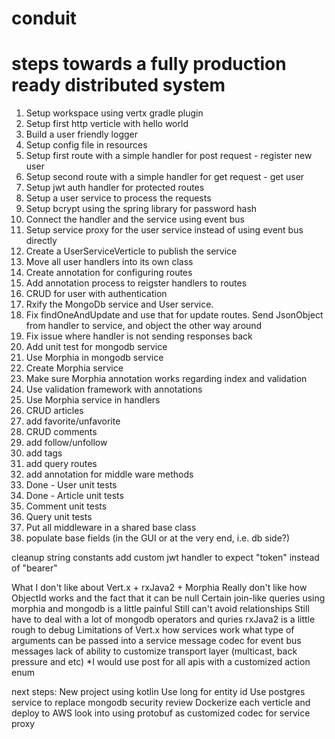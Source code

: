 # conduit

# steps towards a fully production ready distributed system

1. Setup workspace using vertx gradle plugin
2. Setup first http verticle with hello world
3. Build a user friendly logger
4. Setup config file in resources
5. Setup first route with a simple handler for post request - register new user
6. Setup second route with a simple handler for get request - get user
7. Setup jwt auth handler for protected routes
8. Setup a user service to process the requests
9. Setup bcrypt using the spring library for password hash
10. Connect the handler and the service using event bus
11. Setup service proxy for the user service instead of using event bus directly
12. Create a UserServiceVerticle to publish the service
13. Move all user handlers into its own class
14. Create annotation for configuring routes
15. Add annotation process to reigster handlers to routes
16. CRUD for user with authentication
17. Rxify the MongoDb service and User service.
18. Fix findOneAndUpdate and use that for update routes. Send JsonObject from handler to service, and object the other way around
19. Fix issue where handler is not sending responses back 
20. Add unit test for mongodb service
21. Use Morphia in mongodb service
22. Create Morphia service
23. Make sure Morphia annotation works regarding index and validation
24. Use validation framework with annotations
25. Use Morphia service in handlers
26. CRUD articles
27. add favorite/unfavorite
28. CRUD comments
29. add follow/unfollow
30. add tags
31. add query routes
32. add annotation for middle ware methods
33. Done - User unit tests
34. Done - Article unit tests
35. Comment unit tests
36. Query unit tests
37. Put all middleware in a shared base class
38. populate base fields (in the GUI or at the very end, i.e. db side?)

cleanup string constants
add custom jwt handler to expect "token" instead of "bearer"

What I don't like about Vert.x + rxJava2 + Morphia
    Really don't like how ObjectId works and the fact that it can be null
    Certain join-like queries using morphia and mongodb is a little painful
    Still can't avoid relationships
    Still have to deal with a lot of mongodb operators and quries
    rxJava2 is a little rough to debug
    Limitations of Vert.x
        how services work
        what type of arguments can be passed into a service
        message codec for event bus messages
        lack of ability to customize transport layer (multicast, back pressure and etc)
    *I would use post for all apis with a customized action enum


next steps:
    New project using kotlin
    Use long for entity id
    Use postgres service to replace mongodb
    security review
    Dockerize each verticle and deploy to AWS
    look into using protobuf as customized codec for service proxy